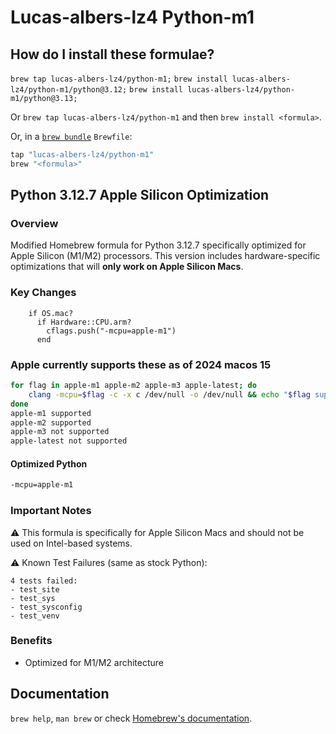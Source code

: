 # Lucas-albers-lz4 Python-m1

## How do I install these formulae?

`brew tap lucas-albers-lz4/python-m1;`
`brew install lucas-albers-lz4/python-m1/python@3.12;`
`brew install lucas-albers-lz4/python-m1/python@3.13;`

Or `brew tap lucas-albers-lz4/python-m1` and then `brew install <formula>`.

Or, in a [`brew bundle`](https://github.com/Homebrew/homebrew-bundle) `Brewfile`:

```ruby
tap "lucas-albers-lz4/python-m1"
brew "<formula>"
```

## Python 3.12.7 Apple Silicon Optimization

### Overview
Modified Homebrew formula for Python 3.12.7 specifically optimized for Apple Silicon (M1/M2) processors. This version includes hardware-specific optimizations that will **only work on Apple Silicon Macs**.

### Key Changes
```
    if OS.mac?
      if Hardware::CPU.arm?
        cflags.push("-mcpu=apple-m1")
      end
```

### Apple currently supports these as of 2024 macos 15
```bash
for flag in apple-m1 apple-m2 apple-m3 apple-latest; do
    clang -mcpu=$flag -c -x c /dev/null -o /dev/null && echo "$flag supported" || echo "$flag not supported"
done
apple-m1 supported
apple-m2 supported
apple-m3 not supported
apple-latest not supported
```

#### Optimized Python
```bash
-mcpu=apple-m1
```

### Important Notes
⚠️ This formula is specifically for Apple Silicon Macs and should not be used on Intel-based systems.

⚠️ Known Test Failures (same as stock Python):
```
4 tests failed:
- test_site
- test_sys
- test_sysconfig
- test_venv
```

### Benefits
- Optimized for M1/M2 architecture

## Documentation

`brew help`, `man brew` or check [Homebrew's documentation](https://docs.brew.sh).
